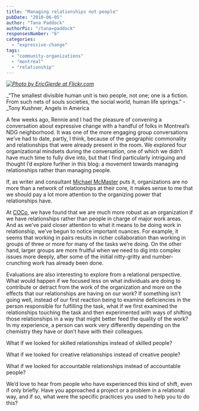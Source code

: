```yaml
---
title: "Managing relationships not people"
pubDate: "2010-06-05"
author: "Tana Paddock"
authorPic: "/tana=paddock"
responsesNumber: "6"
categories: 
  - "expressive-change"
tags: 
  - "community-organizations"
  - "montreal"
  - "relationship"
---
```


_[![](https://organizationunbound.org/wp-content/uploads/2010/06/RelationshipsnotPeople-300x225.jpg "Photo by EricGjerde at Flickr.com")](http://www.flickr.com/photos/origomi/288995871/in/set-152104/)_

_“The smallest divisible human unit is two people, not one; one is a fiction. From such nets of souls societies, the social world, human life springs.” -_Tony Kushner, Angels in America

A few weeks ago, Rennie and I had the pleasure of convening a conversation about expressive change with a handful of folks in Montreal’s NDG neighborhood. It was one of the more engaging group conversations we’ve had to date, partly, I think, because of the geographic commonality and relationships that were already present in the room. We explored four organizational mindsets during the conversation, one of which we didn’t have much time to fully dive into, but that I find particularly intriguing and thought I’d explore further in this blog: a movement towards managing relationships rather than managing people.

If, as writer and consultant [Michael McMaster](http://www.amazon.com/Intelligence-Advantage-Organizing-Complexity/dp/075069792X/ref=ntt_at_ep_dpi_2) puts it, organizations are no more than a network of relationships at their core, it makes sense to me that we should pay a lot more attention to the organizing power that relationships have.

At [COCo](http://www.coco-net.org/), we have found that we are much more robust as an organization if we have relationships rather than people in charge of major work areas. And as we’ve paid closer attention to what it means to be doing work in relationship, we’ve begun to notice important nuances. For example, it seems that working in pairs results in richer collaboration than working in groups of three or more for many of the tasks we’re doing. On the other hand, larger groups are more fruitful when we need to dig into complex issues more deeply, after some of the initial nitty-gritty and number-crunching work has already been done.

Evaluations are also interesting to explore from a relational perspective. What would happen if we focused less on what individuals are doing to contribute or detract from the work of the organization and more on the effects that our relationships are having on our work? If something isn’t going well, instead of our first reaction being to examine deficiencies in the person responsible for fulfilling the task, what if we first examined the relationships touching the task and then experimented with ways of shifting those relationships in a way that might better feed the quality of the work? In my experience, a person can work very differently depending on the chemistry they have or don’t have with their colleagues.

What if we looked for skilled relationships instead of skilled people?

What if we looked for creative relationships instead of creative people?

What if we looked for accountable relationships instead of accountable people?

We’d love to hear from people who have experienced this kind of shift, even if only briefly. Have you approached a project or a problem in a relational way, and if so, what were the specific practices you used to help you to do this?
